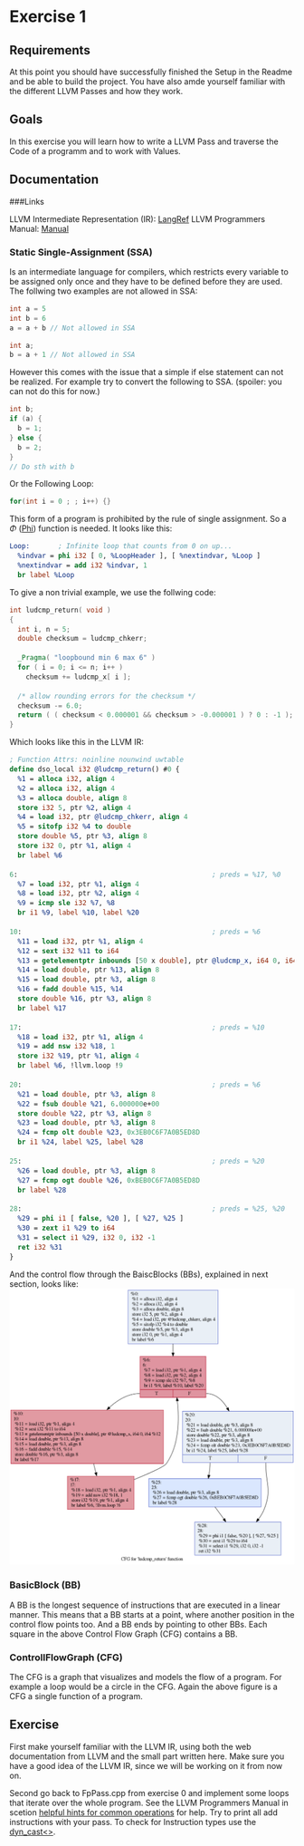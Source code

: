 # Exercise 1

## Requirements

At this point you should have successfully finished the Setup in the Readme and be able to build the project. You have also amde yourself familiar with the different LLVM Passes and how they work.

## Goals
In this exercise you will learn how to write a LLVM Pass and traverse the Code of a programm and to work with Values.

## Documentation
###Links

LLVM Intermediate Representation (IR): [LangRef](https://llvm.org/docs/LangRef.html)
LLVM Programmers Manual: [Manual](https://llvm.org/docs/ProgrammersManual.html)

### Static Single-Assignment (SSA)
Is an intermediate language for compilers, which restricts every variable to be assigned only once and they have to be defined before they are used. The follwing two examples are not allowed in SSA:

```cpp
int a = 5
int b = 6
a = a + b // Not allowed in SSA
```

```cpp
int a;
b = a + 1 // Not allowed in SSA
```

However this comes with the issue that a simple if else statement can not be realized. For example try to convert the following to SSA. (spoiler: you can not do this for now.)
```cpp
int b;
if (a) {
  b = 1;
} else {
  b = 2;
}
// Do sth with b
```
Or the Following Loop:
```cpp
for(int i = 0 ; ; i++) {}
```
This form of a program is prohibited by the rule of single assignment. So a $\Phi$ ([Phi](https://llvm.org/docs/LangRef.html#phi-instruction)) function is needed. It looks like this:
```llvm
Loop:       ; Infinite loop that counts from 0 on up...
  %indvar = phi i32 [ 0, %LoopHeader ], [ %nextindvar, %Loop ]
  %nextindvar = add i32 %indvar, 1
  br label %Loop
```

To give a non trivial example, we use the follwing code:
```cpp
int ludcmp_return( void )
{
  int i, n = 5;
  double checksum = ludcmp_chkerr;

  _Pragma( "loopbound min 6 max 6" )
  for ( i = 0; i <= n; i++ )
    checksum += ludcmp_x[ i ];

  /* allow rounding errors for the checksum */
  checksum -= 6.0;
  return ( ( checksum < 0.000001 && checksum > -0.000001 ) ? 0 : -1 );
}
```

Which looks like this in the LLVM IR:
```llvm
; Function Attrs: noinline nounwind uwtable
define dso_local i32 @ludcmp_return() #0 {
  %1 = alloca i32, align 4
  %2 = alloca i32, align 4
  %3 = alloca double, align 8
  store i32 5, ptr %2, align 4
  %4 = load i32, ptr @ludcmp_chkerr, align 4
  %5 = sitofp i32 %4 to double
  store double %5, ptr %3, align 8
  store i32 0, ptr %1, align 4
  br label %6

6:                                                ; preds = %17, %0
  %7 = load i32, ptr %1, align 4
  %8 = load i32, ptr %2, align 4
  %9 = icmp sle i32 %7, %8
  br i1 %9, label %10, label %20

10:                                               ; preds = %6
  %11 = load i32, ptr %1, align 4
  %12 = sext i32 %11 to i64
  %13 = getelementptr inbounds [50 x double], ptr @ludcmp_x, i64 0, i64 %12
  %14 = load double, ptr %13, align 8
  %15 = load double, ptr %3, align 8
  %16 = fadd double %15, %14
  store double %16, ptr %3, align 8
  br label %17

17:                                               ; preds = %10
  %18 = load i32, ptr %1, align 4
  %19 = add nsw i32 %18, 1
  store i32 %19, ptr %1, align 4
  br label %6, !llvm.loop !9

20:                                               ; preds = %6
  %21 = load double, ptr %3, align 8
  %22 = fsub double %21, 6.000000e+00
  store double %22, ptr %3, align 8
  %23 = load double, ptr %3, align 8
  %24 = fcmp olt double %23, 0x3EB0C6F7A0B5ED8D
  br i1 %24, label %25, label %28

25:                                               ; preds = %20
  %26 = load double, ptr %3, align 8
  %27 = fcmp ogt double %26, 0xBEB0C6F7A0B5ED8D
  br label %28

28:                                               ; preds = %25, %20
  %29 = phi i1 [ false, %20 ], [ %27, %25 ]
  %30 = zext i1 %29 to i64
  %31 = select i1 %29, i32 0, i32 -1
  ret i32 %31
}
```

And the control flow through the BaiscBlocks (BBs), explained in next section, looks like:
![ludcmp_return](Ex1_CFG_example.png)

### BasicBlock (BB)
A BB is the longest sequence of instructions that are executed in a linear manner. This means that a BB starts at a point, where another position in the control flow points too. And a BB ends by pointing to other BBs. Each square in the above Control Flow Graph (CFG) contains a BB.

### ControllFlowGraph (CFG)

The CFG is a graph that visualizes and models the flow of a program. For example a loop would be a circle in the CFG. Again the above figure is a CFG a single function of a program.

## Exercise

First make yourself familiar with the LLVM IR, using both the web documentation from LLVM and the small part written here. Make sure you have a good idea of the LLVM IR, since we will be working on it from now on.

Second go back to FpPass.cpp from exercise 0 and implement some loops that iterate over the whole program. See the LLVM Programmers Manual in scetion [helpful hints for common operations](https://llvm.org/docs/ProgrammersManual.html#helpful-hints-for-common-operations) for help. Try to print all add instructions with your pass. To check for Instruction types use the [dyn_cast<>](https://llvm.org/docs/ProgrammersManual.html#important-and-useful-llvm-apis).

